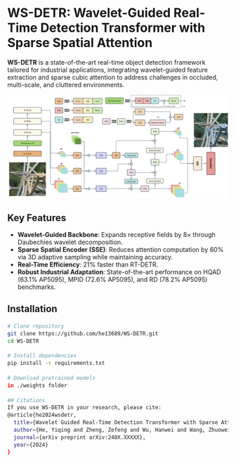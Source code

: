 # WS-DETR: Wavelet-Guided Real-Time Detection Transformer with Sparse Spatial Attention

**WS-DETR** is a state-of-the-art real-time object detection framework tailored for industrial applications, integrating wavelet-guided feature extraction and sparse cubic attention to address challenges in occluded, multi-scale, and cluttered environments.

![WS-DETR Architecture](images/archtecture.png)

## Key Features
- **Wavelet-Guided Backbone**: Expands receptive fields by 8× through Daubechies wavelet decomposition.
- **Sparse Spatial Encoder (SSE)**: Reduces attention computation by 60% via 3D adaptive sampling while maintaining accuracy.
- **Real-Time Efficiency**: 21% faster than RT-DETR.
- **Robust Industrial Adaptation**: State-of-the-art performance on HQAD (63.1% AP5095), MPID (72.6% AP5095), and RD (78.2% AP5095) benchmarks.

## Installation
```bash
# Clone repository
git clone https://github.com/he13689/WS-DETR.git
cd WS-DETR

# Install dependencies
pip install -r requirements.txt

# Download pretrained models
in ./weights folder

## Citations
If you use WS-DETR in your research, please cite:
@article{he2024wsdetr,
  title={Wavelet Guided Real-Time Detection Transformer with Sparse Attention},
  author={He, Yiqing and Zheng, Zefeng and Wu, Hanwei and Wang, Zhuowei and Cheng, Lianglun},
  journal={arXiv preprint arXiv:240X.XXXXX},
  year={2024}
}

